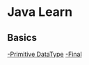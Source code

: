 # Java Learn
## Basics
[-Primitive DataType](https://github.com/JustTamizha/Tamizha/blob/692b146cf6e6b8fa87658cf5dd39e199c09bfc7c/Java%20Learn/Basics/Primitive.java)
[-Final](https://github.com/JustTamizha/Tamizha/blob/538f1b4f2d46a48956804a196d6f9ab82f62b99a/Java%20Learn/Basics/Final.java)
